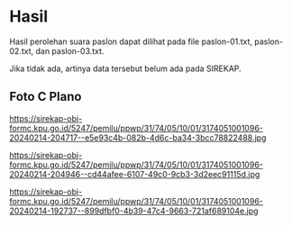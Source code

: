 # Hasil

Hasil perolehan suara paslon dapat dilihat pada file paslon-01.txt, paslon-02.txt, dan paslon-03.txt.

Jika tidak ada, artinya data tersebut belum ada pada SIREKAP.

## Foto C Plano

https://sirekap-obj-formc.kpu.go.id/5247/pemilu/ppwp/31/74/05/10/01/3174051001096-20240214-204717--e5e93c4b-082b-4d6c-ba34-3bcc78822488.jpg

https://sirekap-obj-formc.kpu.go.id/5247/pemilu/ppwp/31/74/05/10/01/3174051001096-20240214-204946--cd44afee-6107-49c0-9cb3-3d2eec91115d.jpg

https://sirekap-obj-formc.kpu.go.id/5247/pemilu/ppwp/31/74/05/10/01/3174051001096-20240214-192737--899dfbf0-4b39-47c4-9663-721af689104e.jpg
